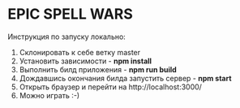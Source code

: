 # EPIC SPELL WARS

Инструкция по запуску локально:
1. Склонировать к себе ветку master
2. Установить зависимости - **npm install**
3. Выполнить билд приложения - **npm run build**
4. Дождавшись окончания билда запустить сервер - **npm start**
5. Открыть браузер и перейти на http://localhost:3000/
6. Можно играть :-)
